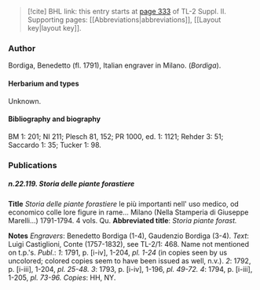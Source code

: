 > [!cite] BHL link: this entry starts at [page 333](https://www.biodiversitylibrary.org/item/103859#page/343/mode/1up) of TL-2 Suppl. II.
> Supporting pages: [[Abbreviations|abbreviations]], [[Layout key|layout key]].

### Author

Bordiga, Benedetto (fl. 1791), Italian engraver in Milano. (*Bordiga*).

#### Herbarium and types

Unknown.

#### Bibliography and biography

BM 1: 201; NI 211; Plesch 81, 152; PR 1000, ed. 1: 1121; Rehder 3: 51; Saccardo 1: 35; Tucker 1: 98.

### Publications

##### n.22.119. Storia delle piante forastiere

**Title**
*Storia delle piante forastiere* le più importanti nell' uso medico, od economico colle lore figure in rame... Milano (Nella Stamperia di Giuseppe Marelli...) 1791-1794. 4 vols. Qu.
**Abbreviated title**: *Storia piante forast.*

**Notes**
*Engravers*: Benedetto Bordiga (1-4), Gaudenzio Bordiga (3-4).
*Text*: Luigi Castiglioni, Conte (1757-1832), see TL-2/1: 468. Name not mentioned on t.p.'s.
*Publ*.: *1*: 1791, p. \[i-iv\], 1-204, *pl. 1-24* (in copies seen by us uncolored; colored copies seem to have been issued as well, n.v.).
*2*: 1792, p. \[i-iii\], 1-204, *pl. 25-48.*
*3*: 1793, p. \[i-iv\], 1-196, *pl. 49-72.
4*: 1794, p. \[i-iii\], 1-205, *pl. 73-96.*
*Copies*: HH, NY.


